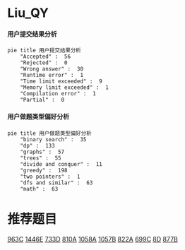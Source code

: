 # Liu_QY

<!-- tabs:start -->



#### **用户提交结果分析**

```mermaid
pie title 用户提交结果分析
    "Accepted" :  56
    "Rejected" :  0
    "Wrong answer" :  30
    "Runtime error" :  1
    "Time limit exceeded" :  9
    "Memory limit exceeded" :  1
    "Compilation error" :  1
    "Partial" :  0
```

#### **用户做题类型偏好分析**

```mermaid
pie title 用户做题类型偏好分析
    "binary search" :  35
    "dp" :  133
    "graphs" :  57
    "trees" :  55
    "divide and conquer" :  11
    "greedy" :  198
    "two pointers" :  1
    "dfs and similar" :  63
    "math" :  63
```



<!-- tabs:end -->
# 推荐题目
[963C](https://codeforces.com/contest/963/problem/C)
[1446E](https://codeforces.com/contest/1446/problem/E)
[733D](https://codeforces.com/contest/733/problem/D)
[810A](https://codeforces.com/contest/810/problem/A)
[1058A](https://codeforces.com/contest/1058/problem/A)
[1057B](https://codeforces.com/contest/1057/problem/B)
[822A](https://codeforces.com/contest/822/problem/A)
[699C](https://codeforces.com/contest/699/problem/C)
[8D](https://codeforces.com/contest/8/problem/D)
[877B](https://codeforces.com/contest/877/problem/B)
